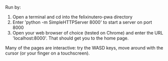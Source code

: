 Run by:
  1. Open a terminal and cd into the felixinutero-pwa directory 
  2. Enter 'python -m SimpleHTTPServer 8000' to start a server on port 8000
  3. Open your web browser of choice (tested on Chrome) and enter the URL 
     'localhost:8000'. That should get you to the home page.

Many of the pages are interactive: try the WASD keys, move around with the cursor (or your finger on a touchscreen).
